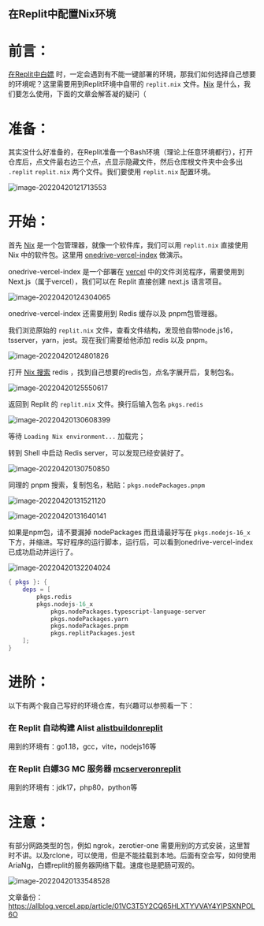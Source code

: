 ## 在Replit中配置Nix环境


# 前言：

[在Replit中白嫖](https://pighog.vercel.app/p/aa4a.html) 时，一定会遇到有不能一键部署的环境，那我们如何选择自己想要的环境呢？这里需要用到Replit环境中自带的 `replit.nix` 文件。[Nix](https://nixos.org/) 是什么，我们要怎么使用，下面的文章会解答凝的疑问（

# 准备：

其实没什么好准备的，在Replit准备一个Bash环境（理论上任意环境都行），打开仓库后，点文件最右边三个点，点显示隐藏文件，然后仓库根文件夹中会多出 `.replit` `replit.nix` 两个文件。我们要使用 `replit.nix` 配置环境。

![image-20220420121713553](https://cdn.hashnode.com/res/hashnode/image/upload/v1653444443855/lptFuRq1L.png)

# 开始：

首先 [Nix](https://nixos.org/) 是一个包管理器，就像一个软件库，我们可以用 `replit.nix` 直接使用 Nix 中的软件包。这里用 [onedrive-vercel-index](https://github.com/spencerwooo/onedrive-vercel-index) 做演示。

onedrive-vercel-index 是一个部署在 [vercel](https://vercel.com/) 中的文件浏览程序，需要使用到 Next.js（属于vercel），我们可以在 Replit 直接创建 next.js 语言项目。

![image-20220420124304065](https://cdn.hashnode.com/res/hashnode/image/upload/v1653444447469/NqHPRZaZa.png)

onedrive-vercel-index 还需要用到 Redis 缓存以及 pnpm包管理器。

我们浏览原始的 `replit.nix` 文件，查看文件结构，发现他自带node.js16，tsserver，yarn，jest。现在我们需要给他添加 redis 以及 pnpm。

![image-20220420124801826](https://cdn.hashnode.com/res/hashnode/image/upload/v1653444451334/KEWg00aId.png)

打开 [Nix 搜索](https://search.nixos.org/packages) redis ，找到自己想要的redis包，点名字展开后，复制包名。

![image-20220420125550617](https://cdn.hashnode.com/res/hashnode/image/upload/v1653444455608/IE-euCyEY.png)

返回到 Replit 的 `replit.nix` 文件。换行后输入包名 `pkgs.redis` 

![image-20220420130608399](https://cdn.hashnode.com/res/hashnode/image/upload/v1653444459913/5oSxvBluu.png)

等待 ` Loading Nix environment... ` 加载完；

转到 Shell 中启动 Redis server，可以发现已经安装好了。

![image-20220420130750850](https://cdn.hashnode.com/res/hashnode/image/upload/v1653444465318/5GvnyrAxf.png)

同理的 pnpm 搜索，复制包名，粘贴：`pkgs.nodePackages.pnpm` 

![image-20220420131521120](https://cdn.hashnode.com/res/hashnode/image/upload/v1653444470186/z0T1j6BTu.png)

![image-20220420131640141](https://cdn.hashnode.com/res/hashnode/image/upload/v1653444473936/D5cdJynNz.png)

如果是npm包，请不要漏掉 nodePackages 而且请最好写在 `pkgs.nodejs-16_x` 下方，并缩进。写好程序的运行脚本，运行后，可以看到onedrive-vercel-index已成功启动并运行了。

![image-20220420132204024](https://cdn.hashnode.com/res/hashnode/image/upload/v1653444478195/UL3KwQpHs.png)

```replit.nix
{ pkgs }: {
	deps = [
		pkgs.redis
		pkgs.nodejs-16_x
			pkgs.nodePackages.typescript-language-server
			pkgs.nodePackages.yarn
			pkgs.nodePackages.pnpm
			pkgs.replitPackages.jest
	];
}
```

# 进阶：

以下有两个我自己写好的环境仓库，有兴趣可以参照看一下：

### 在 Replit 自动构建 Alist [alistbuildonreplit](https://github.com/valetzx/alist-build-on-replit)

用到的环境有：go1.18，gcc，vite，nodejs16等

### 在 Replit 白嫖3G MC 服务器 [mcserveronreplit ](https://github.com/valetzx/mcserveronreplit)

用到的环境有：jdk17，php80，python等

# 注意：

有部分网路类型的包，例如 ngrok，zerotier-one 需要用别的方式安装，这里暂时不讲。以及rclone，可以使用，但是不能挂载到本地。后面有空会写，如何使用AriaNg，白嫖replit的服务器网络下载。速度也是肥肠可观的。

![image-20220420133548528](https://cdn.hashnode.com/res/hashnode/image/upload/v1653444482534/GHlsiqso1.png)



文章备份：https://allblog.vercel.app/article/01VC3T5Y2CQ65HLXTYVVAY4YIPSXNPOL6O